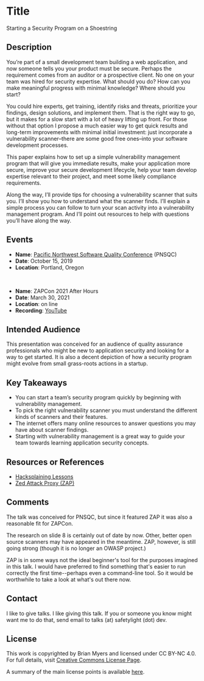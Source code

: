# Title
Starting a Security Program on a Shoestring

## Description
You’re part of a small development team building a web application, and now someone tells you your product must be secure. Perhaps the requirement comes from an auditor or a prospective client. No one on your team was hired for security expertise. What should you do? How can you make meaningful progress with minimal knowledge? Where should you start?

You could hire experts, get training, identify risks and threats, prioritize your findings, design solutions, and implement them. That is the right way to go, but it makes for a slow start with a lot of heavy lifting up front. For those without that option I propose a much easier way to get quick results and long-term improvements with minimal initial investment: just incorporate a vulnerability scanner–there are some good free ones–into your software development processes.

This paper explains how to set up a simple vulnerability management program that will give you immediate results, make your application more secure, improve your secure development lifecycle, help your team develop expertise relevant to their project, and meet some likely compliance requirements.

Along the way, I’ll provide tips for choosing a vulnerability scanner that suits you. I’ll show you how to understand what the scanner finds. I’ll explain a simple process you can follow to turn your scan activity into a vulnerability management program. And I’ll point out resources to help with questions you’ll have along the way.

## Events
- **Name**: [Pacific Northwest Software Quality Conference](https://pnsqc.org/archives/starting-a-security-program-on-a-shoestring/) (PNSQC)
- **Date**: October 15, 2019
- **Location**: Portland, Oregon

<br/>

- **Name**: ZAPCon 2021 After Hours
- **Date**: March 30, 2021
- **Location**: on line
- **Recording**: [YouTube](https://youtu.be/Gyf0XZRDBAM?si=bgZDZIyovBLgw36D)

## Intended Audience
This presentation was conceived for an audience of quality assurance professionals who might be new to application security and looking for a way to get started. It is also a decent depiction of how a security program might evolve from small grass-roots actions in a startup.

## Key Takeaways
- You can start a team’s security program quickly by beginning with vulnerability management.
- To pick the right vulnerability scanner you must understand the different kinds of scanners and their features.
- The internet offers many online resources to answer questions you may have about scanner findings.
- Starting with vulnerability management is a great way to guide your team towards learning application security concepts.

## Resources or References
- [Hacksplaining Lessons](https://www.hacksplaining.com/lessons)
- [Zed Attack Proxy (ZAP)](https://www.zaproxy.org/)

## Comments
The talk was conceived for PNSQC, but since it featured ZAP it was also a reasonable fit for ZAPCon.

The research on slide 8 is certainly out of date by now. Other, better open source scanners may have appeared in the meantime. ZAP, however, is still going strong (though it is no longer an OWASP project.)

ZAP is in some ways not the ideal beginner's tool for the purposes imagined in this talk. I would have preferred to find something that's easier to run correctly the first time--perhaps even a command-line tool. So it would be worthwhile to take a look at what's out there now.

## Contact
I like to give talks. I like giving this talk. If you or someone you know might want me to do that, send email to talks (at) safetylight (dot) dev. 

## License
This work is copyrighted by Brian Myers and licensed under CC BY-NC 4.0. For full details, visit [Creative Commons License Page](https://creativecommons.org/licenses/by-nc/4.0/). 

A summary of the main license points is available [here](https://creativecommons.org/licenses/by-nc/4.0/).